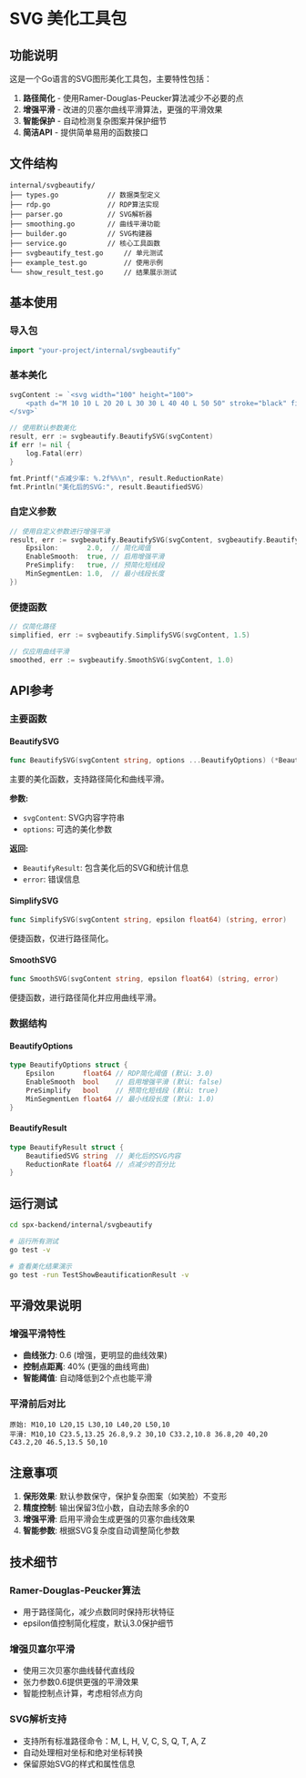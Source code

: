 # SVG 美化工具包

## 功能说明

这是一个Go语言的SVG图形美化工具包，主要特性包括：

1. **路径简化** - 使用Ramer-Douglas-Peucker算法减少不必要的点
2. **增强平滑** - 改进的贝塞尔曲线平滑算法，更强的平滑效果
3. **智能保护** - 自动检测复杂图案并保护细节
4. **简洁API** - 提供简单易用的函数接口

## 文件结构

```
internal/svgbeautify/
├── types.go            // 数据类型定义
├── rdp.go              // RDP算法实现
├── parser.go           // SVG解析器
├── smoothing.go        // 曲线平滑功能
├── builder.go          // SVG构建器
├── service.go          // 核心工具函数
├── svgbeautify_test.go     // 单元测试
├── example_test.go         // 使用示例
└── show_result_test.go     // 结果展示测试
```

## 基本使用

### 导入包

```go
import "your-project/internal/svgbeautify"
```

### 基本美化

```go
svgContent := `<svg width="100" height="100">
    <path d="M 10 10 L 20 20 L 30 30 L 40 40 L 50 50" stroke="black" fill="none"/>
</svg>`

// 使用默认参数美化
result, err := svgbeautify.BeautifySVG(svgContent)
if err != nil {
    log.Fatal(err)
}

fmt.Printf("点减少率: %.2f%%\n", result.ReductionRate)
fmt.Println("美化后的SVG:", result.BeautifiedSVG)
```

### 自定义参数

```go
// 使用自定义参数进行增强平滑
result, err := svgbeautify.BeautifySVG(svgContent, svgbeautify.BeautifyOptions{
    Epsilon:       2.0,  // 简化阈值
    EnableSmooth:  true, // 启用增强平滑
    PreSimplify:   true, // 预简化短线段
    MinSegmentLen: 1.0,  // 最小线段长度
})
```

### 便捷函数

```go
// 仅简化路径
simplified, err := svgbeautify.SimplifySVG(svgContent, 1.5)

// 仅应用曲线平滑
smoothed, err := svgbeautify.SmoothSVG(svgContent, 1.0)
```

## API参考

### 主要函数

#### BeautifySVG
```go
func BeautifySVG(svgContent string, options ...BeautifyOptions) (*BeautifyResult, error)
```
主要的美化函数，支持路径简化和曲线平滑。

**参数:**
- `svgContent`: SVG内容字符串
- `options`: 可选的美化参数

**返回:**
- `BeautifyResult`: 包含美化后的SVG和统计信息
- `error`: 错误信息

#### SimplifySVG
```go
func SimplifySVG(svgContent string, epsilon float64) (string, error)
```
便捷函数，仅进行路径简化。

#### SmoothSVG
```go
func SmoothSVG(svgContent string, epsilon float64) (string, error)
```
便捷函数，进行路径简化并应用曲线平滑。

### 数据结构

#### BeautifyOptions
```go
type BeautifyOptions struct {
    Epsilon       float64 // RDP简化阈值 (默认: 3.0)
    EnableSmooth  bool    // 启用增强平滑 (默认: false)
    PreSimplify   bool    // 预简化短线段 (默认: true)
    MinSegmentLen float64 // 最小线段长度 (默认: 1.0)
}
```

#### BeautifyResult
```go
type BeautifyResult struct {
    BeautifiedSVG string  // 美化后的SVG内容
    ReductionRate float64 // 点减少的百分比
}
```

## 运行测试

```bash
cd spx-backend/internal/svgbeautify

# 运行所有测试
go test -v

# 查看美化结果演示
go test -run TestShowBeautificationResult -v
```

## 平滑效果说明

### 增强平滑特性
- **曲线张力**: 0.6 (增强，更明显的曲线效果)
- **控制点距离**: 40% (更强的曲线弯曲)
- **智能阈值**: 自动降低到2个点也能平滑

### 平滑前后对比
```
原始: M10,10 L20,15 L30,10 L40,20 L50,10
平滑: M10,10 C23.5,13.25 26.8,9.2 30,10 C33.2,10.8 36.8,20 40,20 C43.2,20 46.5,13.5 50,10
```

## 注意事项

1. **保形效果**: 默认参数保守，保护复杂图案（如笑脸）不变形
2. **精度控制**: 输出保留3位小数，自动去除多余的0
3. **增强平滑**: 启用平滑会生成更强的贝塞尔曲线效果
4. **智能参数**: 根据SVG复杂度自动调整简化参数

## 技术细节

### Ramer-Douglas-Peucker算法
- 用于路径简化，减少点数同时保持形状特征
- epsilon值控制简化程度，默认3.0保护细节

### 增强贝塞尔平滑
- 使用三次贝塞尔曲线替代直线段
- 张力参数0.6提供更强的平滑效果
- 智能控制点计算，考虑相邻点方向

### SVG解析支持
- 支持所有标准路径命令：M, L, H, V, C, S, Q, T, A, Z
- 自动处理相对坐标和绝对坐标转换
- 保留原始SVG的样式和属性信息